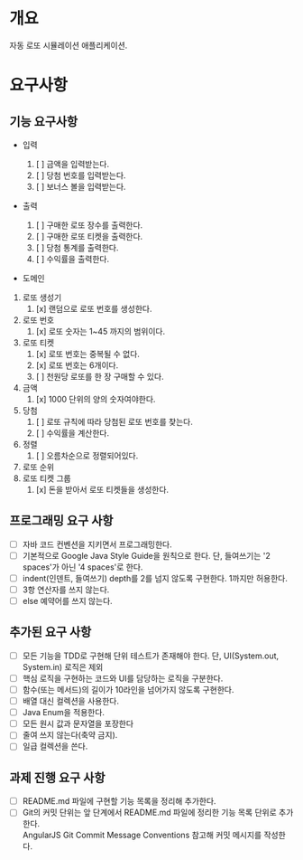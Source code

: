 # 개요

자동 로또 시뮬레이션 애플리케이션.

# 요구사항 

## 기능 요구사항

- 입력  
  1. [ ] 금액을 입력받는다.
  2. [ ] 당첨 번호를 입력받는다.
  3. [ ] 보너스 볼을 입력받는다.
- 출력
  1. [ ] 구매한 로또 장수를 출력한다.
  2. [ ] 구매한 로또 티켓을 출력한다.
  3. [ ] 당첨 통계를 출력한다.
  4. [ ] 수익률을 출력한다.

- 도메인
 1. 로또 생성기
    1. [x] 랜덤으로 로또 번호를 생성한다.
 2. 로또 번호   
    1. [x] 로또 숫자는 1~45 까지의 범위이다.
 3. 로또 티켓
    1. [x] 로또 번호는 중복될 수 없다.
    2. [x] 로또 번호는 6개이다.
    3. [ ] 천원당 로또를 한 장 구매할 수 있다.
 4. 금액
    1. [x] 1000 단위의 양의 숫자여야한다.
 5. 당첨
    1. [ ] 로또 규칙에 따라 당첨된 로또 번호를 찾는다.
    2. [ ] 수익률을 계산한다.
 6. 정렬
    1. [ ] 오름차순으로 정렬되어있다. 
 7. 로또 순위
 8. 로또 티켓 그룹
    1. [x] 돈을 받아서 로또 티켓들을 생성한다.

## 프로그래밍 요구 사항
- [ ] 자바 코드 컨벤션을 지키면서 프로그래밍한다.
- [ ] 기본적으로 Google Java Style Guide을 원칙으로 한다. 단, 들여쓰기는 '2 spaces'가 아닌 '4 spaces'로 한다.
- [ ] indent(인덴트, 들여쓰기) depth를 2를 넘지 않도록 구현한다. 1까지만 허용한다.
- [ ] 3항 연산자를 쓰지 않는다.
- [ ] else 예약어를 쓰지 않는다.

## 추가된 요구 사항
- [ ] 모든 기능을 TDD로 구현해 단위 테스트가 존재해야 한다. 단, UI(System.out, System.in) 로직은 제외
- [ ] 핵심 로직을 구현하는 코드와 UI를 담당하는 로직을 구분한다.
- [ ] 함수(또는 메서드)의 길이가 10라인을 넘어가지 않도록 구현한다.
- [ ] 배열 대신 컬렉션을 사용한다.
- [ ] Java Enum을 적용한다.
- [ ] 모든 원시 값과 문자열을 포장한다
- [ ] 줄여 쓰지 않는다(축약 금지).
- [ ] 일급 컬렉션을 쓴다.

## 과제 진행 요구 사항
- [ ] README.md 파일에 구현할 기능 목록을 정리해 추가한다.
- [ ] Git의 커밋 단위는 앞 단계에서 README.md 파일에 정리한 기능 목록 단위로 추가한다.   
  AngularJS Git Commit Message Conventions 참고해 커밋 메시지를 작성한다.